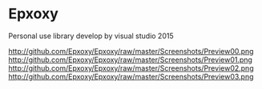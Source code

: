 # Epxoxy
Personal use library develop by visual studio 2015

http://github.com/Epxoxy/Epxoxy/raw/master/Screenshots/Preview00.png
http://github.com/Epxoxy/Epxoxy/raw/master/Screenshots/Preview01.png
http://github.com/Epxoxy/Epxoxy/raw/master/Screenshots/Preview02.png
http://github.com/Epxoxy/Epxoxy/raw/master/Screenshots/Preview03.png
